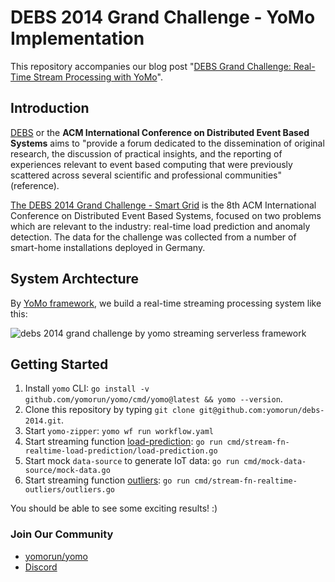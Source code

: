 # DEBS 2014 Grand Challenge - YoMo Implementation

This repository accompanies our blog post "[DEBS Grand Challenge: Real-Time Stream Processing with YoMo](https://blog.yomo.run/posts/debs2014-grand-challenge-by-yomo)".

## Introduction

[DEBS](https://dl.acm.org/conference/debs) or the **ACM International Conference on Distributed Event Based Systems** aims to "provide a forum dedicated to the dissemination of original research, the discussion of practical insights, and the reporting of experiences relevant to event based computing that were previously scattered across several scientific and professional communities" (reference).

[The DEBS 2014 Grand Challenge - Smart Grid](https://debs.org/grand-challenges/2014/) is the 8th ACM International Conference on Distributed Event Based Systems, focused on two problems which are relevant to the industry: real-time load prediction and anomaly detection. The data for the challenge was collected from a number of smart-home installations deployed in Germany.

## System Archtecture

By [YoMo framework](https://github.com/yomorun/yomo), we build a real-time streaming processing system like this:

![debs 2014 grand challenge by yomo streaming serverless framework](https://blog.yomo.run/static/images/2021-5-13/debs2014-yomo.png)

## Getting Started

1. Install `yomo` CLI: `go install -v github.com/yomorun/yomo/cmd/yomo@latest && yomo --version`.
2. Clone this repository by typing `git clone git@github.com:yomorun/debs-2014.git`. 
3. Start `yomo-zipper`: `yomo wf run workflow.yaml`
4. Start streaming function [load-prediction](): `go run cmd/stream-fn-realtime-load-prediction/load-prediction.go`
5. Start mock `data-source` to generate IoT data: `go run cmd/mock-data-source/mock-data.go`
4. Start streaming function [outliers](): `go run cmd/stream-fn-realtime-outliers/outliers.go`

You should be able to see some exciting results! :)

### Join Our Community

- [yomorun/yomo](https://github.com/yomorun/yomo)
- [Discord](https://discord.gg/ccuttFYC)
